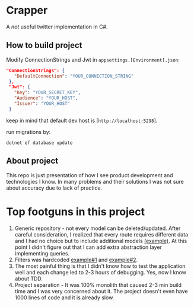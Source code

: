 # Crapper
A *not* useful twitter implementation in C#.

## How to build project
Modify ConnectionStrings and Jwt in ```appsettings.[Environment].json```: 
 ```json
 "ConnectionStrings": {
    "DefaultConnection": "YOUR_CONNECTION_STRING"
  },
  "Jwt": {
    "Key": "YOUR_SECRET_KEY",
    "Audience": "YOUR_HOST",
    "Issuer": "YOUR_HOST"
  }
 ```
 keep in mind that default dev host is [```http://localhost:5298```].

 run migrations by:
 ```
 dotnet ef database update
 ```

 ## About project 
 This repo is just presentation of how I see product development and technologies I know. In many problems and their solutions I was not sure about accuracy due to lack of practice. 
 
# Top footguns in this project
1) Generic repository - not every model can be deleted/updated. After careful consideration, I realized that every route requires different data and I had no choice but to include additional models [(example)](https://github.com/irgayer/Crapper/blob/main/Crapper/DAL/EF/Repositories/UserRepository.cs). At this point I didn't figure out that I can add extra abstraction layer implementing queries.
2) Filters was hardcoded [example#1](https://github.com/irgayer/Crapper/blob/main/Crapper/Filters/ValidateEntityExists.cs) and [example#2](https://github.com/irgayer/Crapper/blob/main/Crapper/Filters/UserPostAccessFilter.cs).
3) The most painful thing is that I didn't know how to test the application well and each change led to 2-3 hours of debugging. Yes, now I know about TDD. 
4) Project separation - It was 100% monolith that caused 2-3 min build time and I was very concerned about it. The project doesn't even have 1000 lines of code and it is already slow. 

